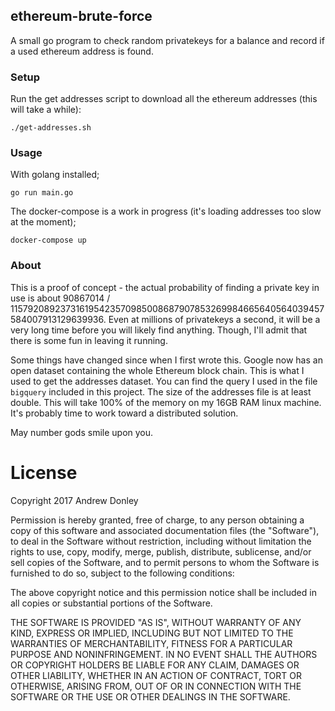 ethereum-brute-force
---

A small go program to check random privatekeys for a balance and record if a used ethereum address is found.

### Setup
Run the get addresses script to download all the ethereum addresses (this will take a while):
```
./get-addresses.sh
```

### Usage
With golang installed;
```
go run main.go
```

The docker-compose is a work in progress (it's loading addresses too slow at the moment);
```
docker-compose up
```

### About

This is a proof of concept - the actual probability of finding a private key in use is about 90867014 / 115792089237316195423570985008687907853269984665640564039457584007913129639936. Even at millions of privatekeys a second, it will be a very long time before you will likely find anything. Though, I'll admit that there is some fun in leaving it running.

Some things have changed since when I first wrote this. Google now has an open dataset containing the whole Ethereum block chain. This
is what I used to get the addresses dataset. You can find the query I used in the file `bigquery` included in this project. The size
of the addresses file is at least double. This will take 100% of the memory on my 16GB RAM linux machine. It's probably time to work toward
a distributed solution.

May number gods smile upon you.

# License

Copyright 2017 Andrew Donley

Permission is hereby granted, free of charge, to any person obtaining a copy of this software and associated documentation files (the "Software"), to deal in the Software without restriction, including without limitation the rights to use, copy, modify, merge, publish, distribute, sublicense, and/or sell copies of the Software, and to permit persons to whom the Software is furnished to do so, subject to the following conditions:

The above copyright notice and this permission notice shall be included in all copies or substantial portions of the Software.

THE SOFTWARE IS PROVIDED "AS IS", WITHOUT WARRANTY OF ANY KIND, EXPRESS OR IMPLIED, INCLUDING BUT NOT LIMITED TO THE WARRANTIES OF MERCHANTABILITY, FITNESS FOR A PARTICULAR PURPOSE AND NONINFRINGEMENT. IN NO EVENT SHALL THE AUTHORS OR COPYRIGHT HOLDERS BE LIABLE FOR ANY CLAIM, DAMAGES OR OTHER LIABILITY, WHETHER IN AN ACTION OF CONTRACT, TORT OR OTHERWISE, ARISING FROM, OUT OF OR IN CONNECTION WITH THE SOFTWARE OR THE USE OR OTHER DEALINGS IN THE SOFTWARE.
